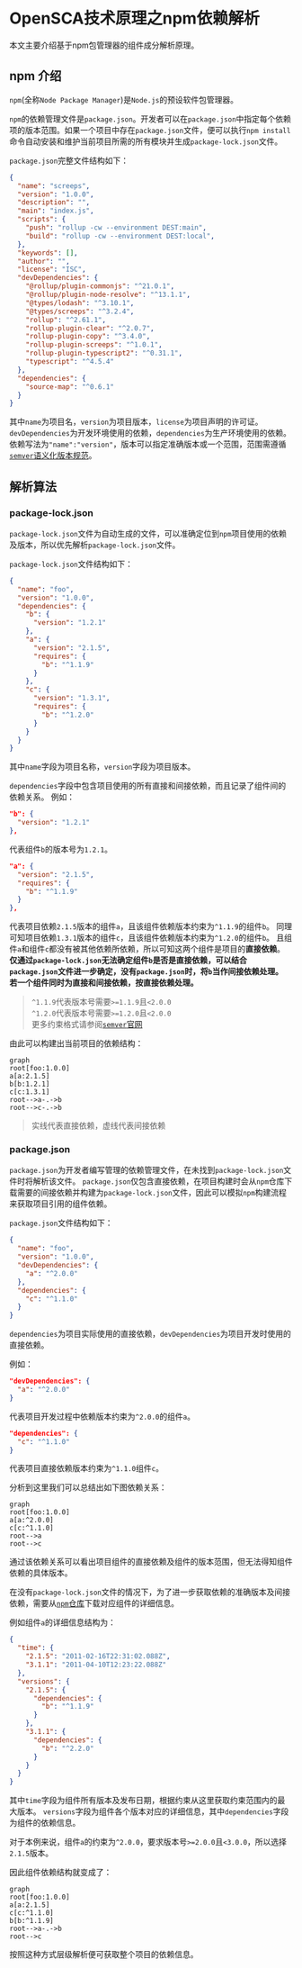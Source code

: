 # OpenSCA技术原理之npm依赖解析

本文主要介绍基于npm包管理器的组件成分解析原理。

## npm 介绍

`npm`(全称`Node Package Manager`)是`Node.js`的预设软件包管理器。

`npm`的依赖管理文件是`package.json`。开发者可以在`package.json`中指定每个依赖项的版本范围。如果一个项目中存在`package.json`文件，便可以执行`npm install`命令自动安装和维护当前项目所需的所有模块并生成`package-lock.json`文件。

`package.json`完整文件结构如下：

```json
{
  "name": "screeps",
  "version": "1.0.0",
  "description": "",
  "main": "index.js",
  "scripts": {
    "push": "rollup -cw --environment DEST:main",
    "build": "rollup -cw --environment DEST:local",
  },
  "keywords": [],
  "author": "",
  "license": "ISC",
  "devDependencies": {
    "@rollup/plugin-commonjs": "^21.0.1",
    "@rollup/plugin-node-resolve": "^13.1.1",
    "@types/lodash": "^3.10.1",
    "@types/screeps": "^3.2.4",
    "rollup": "^2.61.1",
    "rollup-plugin-clear": "^2.0.7",
    "rollup-plugin-copy": "^3.4.0",
    "rollup-plugin-screeps": "^1.0.1",
    "rollup-plugin-typescript2": "^0.31.1",
    "typescript": "^4.5.4"
  },
  "dependencies": {
    "source-map": "^0.6.1"
  }
}
```

其中`name`为项目名，`version`为项目版本，`license`为项目声明的许可证。
`devDependencies`为开发环境使用的依赖，`dependencies`为生产环境使用的依赖。
依赖写法为`"name":"version"`，版本可以指定准确版本或一个范围，范围需遵循[`semver`语义化版本规范](https://semver.org/)。

## 解析算法

### package-lock.json

`package-lock.json`文件为自动生成的文件，可以准确定位到`npm`项目使用的依赖及版本，所以优先解析`package-lock.json`文件。

`package-lock.json`文件结构如下：

```json
{
  "name": "foo",
  "version": "1.0.0",
  "dependencies": {
    "b": {
      "version": "1.2.1"
    },
    "a": {
      "version": "2.1.5",
      "requires": {
        "b": "^1.1.9"
      }
    },
    "c": {
      "version": "1.3.1",
      "requires": {
        "b": "^1.2.0"
      }
    }
  }
}
```

其中`name`字段为项目名称，`version`字段为项目版本。

`dependencies`字段中包含项目使用的所有直接和间接依赖，而且记录了组件间的依赖关系。
例如：

```json
"b": {
  "version": "1.2.1"
},
```

代表组件`b`的版本号为`1.2.1`。

```json
"a": {
  "version": "2.1.5",
  "requires": {
    "b": "^1.1.9"
  }
},
```

代表项目依赖`2.1.5`版本的组件`a`，且该组件依赖版本约束为`^1.1.9`的组件`b`。
同理可知项目依赖`1.3.1`版本的组件`c`，且该组件依赖版本约束为`^1.2.0`的组件`b`。
且组件`a`和组件`c`都没有被其他依赖所依赖，所以可知这两个组件是项目的**直接依赖**。
**仅通过`package-lock.json`无法确定组件`b`是否是直接依赖，可以结合`package.json`文件进一步确定，没有`package.json`时，将`b`当作间接依赖处理。**
**若一个组件同时为直接和间接依赖，按直接依赖处理。**

> `^1.1.9`代表版本号需要`>=1.1.9`且`<2.0.0`  
> `^1.2.0`代表版本号需要`>=1.2.0`且`<2.0.0`  
> 更多约束格式请参阅[`semver`官网](https://semver.org/)

由此可以构建出当前项目的依赖结构：

```mermaid
graph
root[foo:1.0.0]
a[a:2.1.5]
b[b:1.2.1]
c[c:1.3.1]
root-->a-.->b
root-->c-.->b
```

> 实线代表直接依赖，虚线代表间接依赖

### package.json

`package.json`为开发者编写管理的依赖管理文件，在未找到`package-lock.json`文件时将解析该文件。
`package.json`仅包含直接依赖，在项目构建时会从`npm`仓库下载需要的间接依赖并构建为`package-lock.json`文件，因此可以模拟`npm`构建流程来获取项目引用的组件依赖。

`package.json`文件结构如下：

```json
{
  "name": "foo",
  "version": "1.0.0",
  "devDependencies": {
    "a": "^2.0.0"
  },
  "dependencies": {
    "c": "^1.1.0"
  }
}
```

`dependencies`为项目实际使用的直接依赖，`devDependencies`为项目开发时使用的直接依赖。

例如：

```json
"devDependencies": {
  "a": "^2.0.0"
}
```

代表项目开发过程中依赖版本约束为`^2.0.0`的组件`a`。

```json
"dependencies": {
  "c": "^1.1.0"
}
```

代表项目直接依赖版本约束为`^1.1.0`组件`c`。

分析到这里我们可以总结出如下图依赖关系：

```mermaid
graph
root[foo:1.0.0]
a[a:^2.0.0]
c[c:^1.1.0]
root-->a
root-->c
```

通过该依赖关系可以看出项目组件的直接依赖及组件的版本范围，但无法得知组件依赖的具体版本。

在没有`package-lock.json`文件的情况下，为了进一步获取依赖的准确版本及间接依赖，需要从[`npm`仓库](https://r.cnpmjs.org/)下载对应组件的详细信息。

例如组件`a`的详细信息结构为：

```json
{
  "time": {
    "2.1.5": "2011-02-16T22:31:02.088Z",
    "3.1.1": "2011-04-10T12:23:22.088Z"
  },
  "versions": {
    "2.1.5": {
      "dependencies": {
        "b": "^1.1.9"
      }
    },
    "3.1.1": {
      "dependencies": {
        "b": "^2.2.0"
      }
    }
  }
}
```

其中`time`字段为组件所有版本及发布日期，根据约束从这里获取约束范围内的最大版本。
`versions`字段为组件各个版本对应的详细信息，其中`dependencies`字段为组件的依赖信息。

对于本例来说，组件`a`的约束为`^2.0.0`，要求版本号`>=2.0.0`且`<3.0.0`，所以选择`2.1.5`版本。

因此组件依赖结构就变成了：

```mermaid
graph
root[foo:1.0.0]
a[a:2.1.5]
c[c:^1.1.0]
b[b:^1.1.9]
root-->a-.->b
root-->c
```

按照这种方式层级解析便可获取整个项目的依赖信息。


